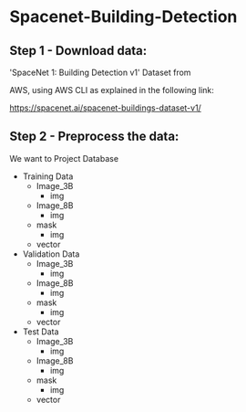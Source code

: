 # Spacenet-Building-Detection

## Step 1 - Download data:
'SpaceNet 1: Building Detection v1' Dataset from

AWS, using AWS CLI as explained in the following link:

https://spacenet.ai/spacenet-buildings-dataset-v1/



## Step 2 - Preprocess the data:
We want to 
Project Database
   - Training Data
     - Image_3B
        - img
     - Image_8B
        - img
     - mask
        - img
     - vector
   - Validation Data
     - Image_3B
        - img
     - Image_8B
        - img
     - mask
        - img
     - vector
   - Test Data
     - Image_3B
        - img
     - Image_8B
        - img
     - mask
        - img
     - vector
